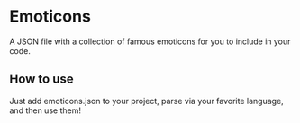 # Emoticons
A JSON file with a collection of famous emoticons for you to include in your code. 

## How to use
Just add emoticons.json to your project,
parse via your favorite language, and then use
them!
